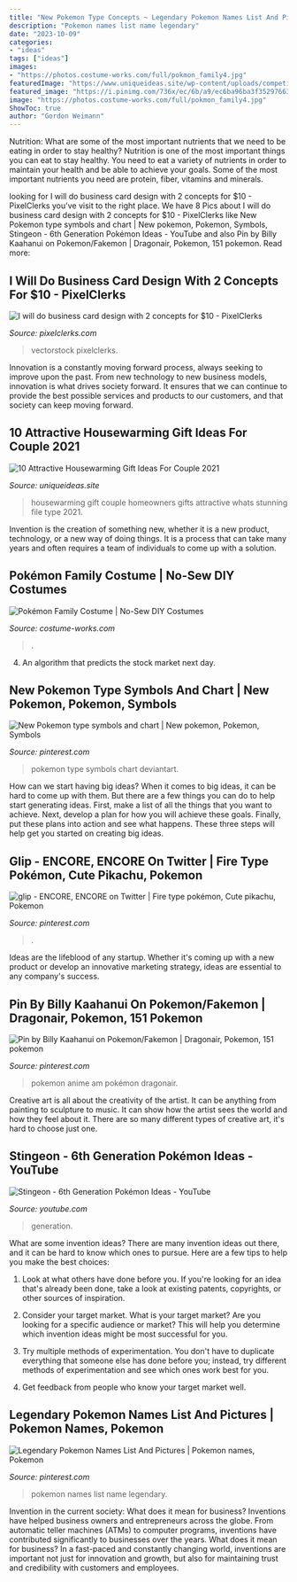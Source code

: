 ```yaml
---
title: "New Pokemon Type Concepts ~ Legendary Pokemon Names List And Pictures"
description: "Pokemon names list name legendary"
date: "2023-10-09"
categories:
- "ideas"
tags: ["ideas"]
images:
- "https://photos.costume-works.com/full/pokmon_family4.jpg"
featuredImage: "https://www.uniqueideas.site/wp-content/uploads/competitive-whats-a-good-housewarming-gift-ideas-for-couple-zhis-me-1.jpg"
featured_image: "https://i.pinimg.com/736x/ec/6b/a9/ec6ba96ba3f35297663a46c8e8eb9034--name-list-pokemon-names.jpg"
image: "https://photos.costume-works.com/full/pokmon_family4.jpg"
ShowToc: true
author: "Gordon Weimann"
---
```



Nutrition: What are some of the most important nutrients that we need to be eating in order to stay healthy?
Nutrition is one of the most important things you can eat to stay healthy. You need to eat a variety of nutrients in order to maintain your health and be able to achieve your goals. Some of the most important nutrients you need are protein, fiber, vitamins and minerals.

	

		
looking for I will do business card design with 2 concepts for $10 - PixelClerks you've visit to the right place. We have 8 Pics about I will do business card design with 2 concepts for $10 - PixelClerks like New Pokemon type symbols and chart | New pokemon, Pokemon, Symbols, Stingeon - 6th Generation Pokémon Ideas - YouTube and also Pin by Billy Kaahanui on Pokemon/Fakemon | Dragonair, Pokemon, 151 pokemon. Read more:
		
    
## I Will Do Business Card Design With 2 Concepts For $10 - PixelClerks

<img loading=lazy src="https://pixelclerks.com/pics/000/894/786/fbba4cb96b767bb7b9263842efc4cdac.jpg" onerror="this.onerror=null;this.src='https://tse2.mm.bing.net/th?id=OIP.-7pMuWt2e7e5JjhC78TNrAHaH_&amp;pid=15.1';" alt="I will do business card design with 2 concepts for $10 - PixelClerks">

_Source: pixelclerks.com_

>vectorstock pixelclerks. 

	

Innovation is a constantly moving forward process, always seeking to improve upon the past. From new technology to new business models, innovation is what drives society forward. It ensures that we can continue to provide the best possible services and products to our customers, and that society can keep moving forward.

    
## 10 Attractive Housewarming Gift Ideas For Couple 2021

<img loading=lazy src="https://www.uniqueideas.site/wp-content/uploads/competitive-whats-a-good-housewarming-gift-ideas-for-couple-zhis-me-1.jpg" onerror="this.onerror=null;this.src='https://tse2.mm.bing.net/th?id=OIP.tu9hqCV7zRFyVlF1oZhevwHaJ4&amp;pid=15.1';" alt="10 Attractive Housewarming Gift Ideas For Couple 2021">

_Source: uniqueideas.site_

>housewarming gift couple homeowners gifts attractive whats stunning file type 2021. 

	

Invention is the creation of something new, whether it is a new product, technology, or a new way of doing things. It is a process that can take many years and often requires a team of individuals to come up with a solution.

    
## Pokémon Family Costume | No-Sew DIY Costumes

<img loading=lazy src="https://photos.costume-works.com/full/pokmon_family4.jpg" onerror="this.onerror=null;this.src='https://tse4.mm.bing.net/th?id=OIP.R7PvnKs0OuET0N-SDR9HNAHaKW&amp;pid=15.1';" alt="Pokémon Family Costume | No-Sew DIY Costumes">

_Source: costume-works.com_

>. 

	

4. An algorithm that predicts the stock market next day.

    
## New Pokemon Type Symbols And Chart | New Pokemon, Pokemon, Symbols

<img loading=lazy src="https://i.pinimg.com/736x/f3/62/77/f36277dd4b6e845f76cdad514114e3ad--type-chart-new-pokemon.jpg" onerror="this.onerror=null;this.src='https://tse2.mm.bing.net/th?id=OIP.uJhOLnKanImhgutjpDXRywHaDK&amp;pid=15.1';" alt="New Pokemon type symbols and chart | New pokemon, Pokemon, Symbols">

_Source: pinterest.com_

>pokemon type symbols chart deviantart. 

	

How can we start having big ideas?
When it comes to big ideas, it can be hard to come up with them. But there are a few things you can do to help start generating ideas. First, make a list of all the things that you want to achieve. Next, develop a plan for how you will achieve these goals. Finally, put these plans into action and see what happens. These three steps will help get you started on creating big ideas.

    
## Glip - ENCORE, ENCORE On Twitter | Fire Type Pokémon, Cute Pikachu, Pokemon

<img loading=lazy src="https://i.pinimg.com/736x/3c/69/32/3c693276bdfaa4f3436822af6c7ba520.jpg" onerror="this.onerror=null;this.src='https://tse1.mm.bing.net/th?id=OIP.IaCSCU6f97cPgI4O1sgFSAHaGT&amp;pid=15.1';" alt="glip - ENCORE, ENCORE on Twitter | Fire type pokémon, Cute pikachu, Pokemon">

_Source: pinterest.com_

>. 

	

Ideas are the lifeblood of any startup. Whether it's coming up with a new product or develop an innovative marketing strategy, ideas are essential to any company's success.

    
## Pin By Billy Kaahanui On Pokemon/Fakemon | Dragonair, Pokemon, 151 Pokemon

<img loading=lazy src="https://i.pinimg.com/736x/5f/04/d1/5f04d1a72ee57eb97ce9b819b8cd802b.jpg" onerror="this.onerror=null;this.src='https://tse3.mm.bing.net/th?id=OIP.8SoZzs9o_bM3o36NsQ5AUwHaHa&amp;pid=15.1';" alt="Pin by Billy Kaahanui on Pokemon/Fakemon | Dragonair, Pokemon, 151 pokemon">

_Source: pinterest.com_

>pokemon anime am pokémon dragonair. 

	

Creative art is all about the creativity of the artist. It can be anything from painting to sculpture to music. It can show how the artist sees the world and how they feel about it. There are so many different types of creative art, it's hard to choose just one.

    
## Stingeon - 6th Generation Pokémon Ideas - YouTube

<img loading=lazy src="https://i.ytimg.com/vi/ddajE99971k/maxresdefault.jpg" onerror="this.onerror=null;this.src='https://tse2.mm.bing.net/th?id=OIP.bMCtomhXkrG82m2p2VYXjAHaEK&amp;pid=15.1';" alt="Stingeon - 6th Generation Pokémon Ideas - YouTube">

_Source: youtube.com_

>generation. 

	

What are some invention ideas?
There are many invention ideas out there, and it can be hard to know which ones to pursue. Here are a few tips to help you make the best choices:
1. Look at what others have done before you. If you're looking for an idea that's already been done, take a look at existing patents, copyrights, or other sources of inspiration.

2. Consider your target market. What is your target market? Are you looking for a specific audience or market? This will help you determine which invention ideas might be most successful for you.

3. Try multiple methods of experimentation. You don't have to duplicate everything that someone else has done before you; instead, try different methods of experimentation and see which ones work best for you.

4. Get feedback from people who know your target market well.

    
## Legendary Pokemon Names List And Pictures | Pokemon Names, Pokemon

<img loading=lazy src="https://i.pinimg.com/736x/ec/6b/a9/ec6ba96ba3f35297663a46c8e8eb9034--name-list-pokemon-names.jpg" onerror="this.onerror=null;this.src='https://tse2.mm.bing.net/th?id=OIP.2RDshfwSC2SPAukSjWqCPgHaFn&amp;pid=15.1';" alt="Legendary Pokemon Names List And Pictures | Pokemon names, Pokemon">

_Source: pinterest.com_

>pokemon names list name legendary. 

	

Invention in the current society: What does it mean for business?
Inventions have helped business owners and entrepreneurs across the globe. From automatic teller machines (ATMs) to computer programs, inventions have contributed significantly to businesses over the years. What does it mean for business? In a fast-paced and constantly changing world, inventions are important not just for innovation and growth, but also for maintaining trust and credibility with customers and employees.

